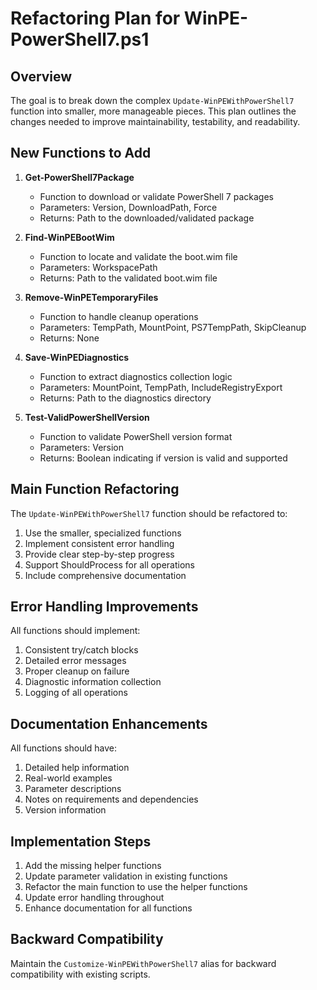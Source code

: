 # Refactoring Plan for WinPE-PowerShell7.ps1

## Overview

The goal is to break down the complex `Update-WinPEWithPowerShell7` function into smaller, more manageable pieces. This plan outlines the changes needed to improve maintainability, testability, and readability.

## New Functions to Add

1. **Get-PowerShell7Package**
   - Function to download or validate PowerShell 7 packages
   - Parameters: Version, DownloadPath, Force
   - Returns: Path to the downloaded/validated package

2. **Find-WinPEBootWim**
   - Function to locate and validate the boot.wim file
   - Parameters: WorkspacePath
   - Returns: Path to the validated boot.wim file

3. **Remove-WinPETemporaryFiles**
   - Function to handle cleanup operations
   - Parameters: TempPath, MountPoint, PS7TempPath, SkipCleanup
   - Returns: None

4. **Save-WinPEDiagnostics**
   - Function to extract diagnostics collection logic
   - Parameters: MountPoint, TempPath, IncludeRegistryExport
   - Returns: Path to the diagnostics directory

5. **Test-ValidPowerShellVersion**
   - Function to validate PowerShell version format
   - Parameters: Version
   - Returns: Boolean indicating if version is valid and supported

## Main Function Refactoring

The `Update-WinPEWithPowerShell7` function should be refactored to:

1. Use the smaller, specialized functions
2. Implement consistent error handling
3. Provide clear step-by-step progress
4. Support ShouldProcess for all operations
5. Include comprehensive documentation

## Error Handling Improvements

All functions should implement:

1. Consistent try/catch blocks
2. Detailed error messages
3. Proper cleanup on failure
4. Diagnostic information collection
5. Logging of all operations

## Documentation Enhancements

All functions should have:

1. Detailed help information
2. Real-world examples
3. Parameter descriptions
4. Notes on requirements and dependencies
5. Version information

## Implementation Steps

1. Add the missing helper functions
2. Update parameter validation in existing functions
3. Refactor the main function to use the helper functions
4. Update error handling throughout
5. Enhance documentation for all functions

## Backward Compatibility

Maintain the `Customize-WinPEWithPowerShell7` alias for backward compatibility with existing scripts.